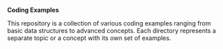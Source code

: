 **Coding Examples**

This repository is a collection of various coding examples ranging from basic data structures to advanced concepts. Each directory represents a separate topic or a concept with its own set of examples.
